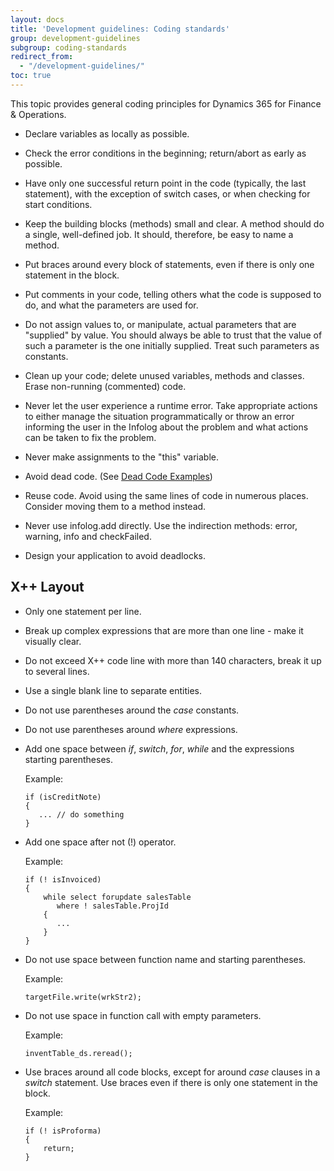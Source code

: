 ```yaml
---
layout: docs
title: 'Development guidelines: Coding standards'
group: development-guidelines
subgroup: coding-standards
redirect_from:
  - "/development-guidelines/"
toc: true
---
```


This topic provides general coding principles for Dynamics 365 for Finance & Operations.

- Declare variables as locally as possible.

- Check the error conditions in the beginning; return/abort as early as possible.

- Have only one successful return point in the code (typically, the last statement), with the exception of switch cases, or when checking for start conditions.

- Keep the building blocks (methods) small and clear. A method should do a single, well-defined job. It should, therefore, be easy to name a method.

- Put braces around every block of statements, even if there is only one statement in the block.

- Put comments in your code, telling others what the code is supposed to do, and what the parameters are used for.

- Do not assign values to, or manipulate, actual parameters that are "supplied" by value. You should always be able to trust that the value of such a parameter is the one initially supplied. Treat such parameters as constants.

- Clean up your code; delete unused variables, methods and classes. Erase non-running (commented) code.

- Never let the user experience a runtime error. Take appropriate actions to either manage the situation programmatically or throw an error informing the user in the Infolog about the problem and what actions can be taken to fix the problem.

- Never make assignments to the "this" variable.

- Avoid dead code. (See [Dead Code Examples](/examples/dead-code.md))

- Reuse code. Avoid using the same lines of code in numerous places. Consider moving them to a method instead.

- Never use infolog.add directly. Use the indirection methods: error, warning, info and checkFailed.

- Design your application to avoid deadlocks.


## X++ Layout

-	Only one statement per line.

-	Break up complex expressions that are more than one line - make it visually clear.

- Do not exceed X++ code line with more than 140 characters, break it up to several lines.

- Use a single blank line to separate entities.

- Do not use parentheses around the _case_ constants. 

- Do not use parentheses around _where_ expressions.

- Add one space between _if_, _switch_, _for_, _while_ and the expressions starting parentheses. 

  Example:
  
  ```
  if (isCreditNote)
  {
     ... // do something
  }
  ```
  
- Add one space after not (!) operator. 

  Example:
  
  ```
  if (! isInvoiced)
  {
      while select forupdate salesTable
         where ! salesTable.ProjId
      {
         ... 
      }
  }
  ```
  
- Do not use space between function name and starting parentheses.

  Example:
  
  ```
  targetFile.write(wrkStr2);
  ```
  
- Do not use space in function call with empty parameters.

  Example:
  
  ```
  inventTable_ds.reread();
  ```
  
- Use braces around all code blocks, except for around _case_ clauses in a _switch_ statement. Use braces even if there is only one statement in the block.

  Example:
  
  ```
  if (! isProforma)
  {
      return;
  }
  ```
